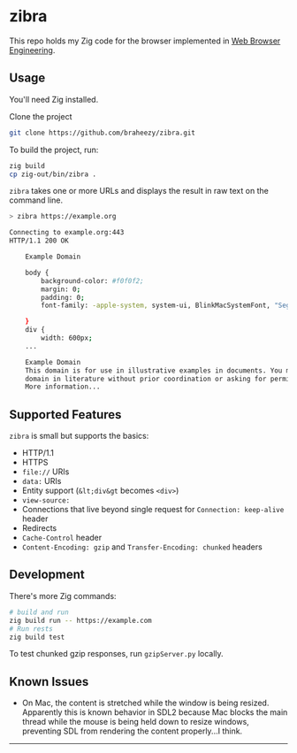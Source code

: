 # zibra

This repo holds my Zig code for the browser implemented in [Web Browser Engineering](https://browser.engineering/).

## Usage

You'll need Zig installed.

Clone the project

```sh
git clone https://github.com/braheezy/zibra.git
```

To build the project, run:

```sh
zig build
cp zig-out/bin/zibra .
```

`zibra` takes one or more URLs and displays the result in raw text on the command line.

```sh
> zibra https://example.org

Connecting to example.org:443
HTTP/1.1 200 OK

    Example Domain

    body {
        background-color: #f0f0f2;
        margin: 0;
        padding: 0;
        font-family: -apple-system, system-ui, BlinkMacSystemFont, "Segoe UI", "Open Sans", "Helvetica Neue", Helvetica, Arial, sans-serif;

    }
    div {
        width: 600px;
    ...

    Example Domain
    This domain is for use in illustrative examples in documents. You may use this
    domain in literature without prior coordination or asking for permission.
    More information...
```

## Supported Features

`zibra` is small but supports the basics:

- HTTP/1.1
- HTTPS
- `file://` URIs
- `data:` URIs
- Entity support (`&lt;div&gt` becomes `<div>`)
- `view-source:`
- Connections that live beyond single request for `Connection: keep-alive` header
- Redirects
- `Cache-Control` header
- `Content-Encoding: gzip` and `Transfer-Encoding: chunked` headers

## Development

There's more Zig commands:

```sh
# build and run
zig build run -- https://example.com
# Run rests
zig build test
```

To test chunked gzip responses, run `gzipServer.py` locally.

## Known Issues

- On Mac, the content is stretched while the window is being resized. Apparently this is known behavior in SDL2 because Mac blocks the main thread while the mouse is being held down to resize windows, preventing SDL from rendering the content properly...I think.

---
